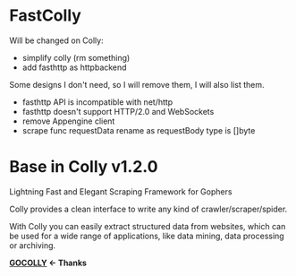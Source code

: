 # FastColly

Will be changed on Colly:

* simplify colly (rm something)
* add fasthttp as httpbackend

Some designs I don't need, so I will remove them, I will also list them.

* fasthttp API is incompatible with net/http
* fasthttp doesn't support HTTP/2.0 and WebSockets
* remove Appengine client
* scrape func requestData rename as requestBody type is []byte

# Base in Colly v1.2.0

Lightning Fast and Elegant Scraping Framework for Gophers

Colly provides a clean interface to write any kind of crawler/scraper/spider.

With Colly you can easily extract structured data from websites, which can be used for a wide range of applications, like data mining, data processing or archiving.

**[GOCOLLY](https://github.com/gocolly/colly) <- Thanks** 